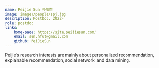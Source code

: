 ```yaml
--- 
name: Peijie Sun 孙培杰
image: images/people/spj.jpg   
description: PostDoc. 2022-   
role: postdoc  
links:  
    home-page: https://site.peijiesun.com/  
    email: sun.hfut@gmail.com  
    github: PeiJieSun  
--- 
```


Peijie's research interests are mainly about personalized recommendation, explainable recommendation, social network, and data mining.